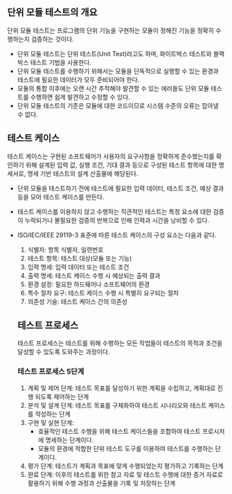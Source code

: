 ## 단위 모듈 테스트의 개요

단위 모듈 테스트는 프로그램의 단위 기능을 구현하는 모듈이 정해진 기능을 정확히 수행하는지 검증하는 것이다.

- 단위 모듈 테스트는 단위 테스트(Unit Test)라고도 하며, 화이트박스 테스트와 블랙박스 테스트 기법을 사용한다.
- 단위 모듈 테스트를 수행하기 위해서는 모듈을 단독적으로 실행할 수 있는 환경과 테스트에 필요한 데이터가 모두 준비되어야 한다.
- 모듈의 통합 이후에는 오랜 시간 추적해야 발견할 수 있는 에러들도 단위 모듈 테스트를 수행하면 쉽게 발견하고 수정할 수 있다.
- 단위 모듈 테스트의 기준은 모듈에 대한 코드이므로 시스템 수준의 오류는 잡아낼 수 없다.

## 테스트 케이스

테스트 케이스는 구현된 소프트웨어가 사용자의 요구사항을 정확하게 준수했는지를 확인하기 위해 설계된 입력 값, 실행 조건, 기대 결과 등으로 구성된 테스트 항목에 대한 명세서로, 명세 기반 테스트의 설계 산출물에 해당된다.

- 단위 모듈을 테스트하기 전에 테스트에 필요한 입력 데이터, 테스트 조건, 예상 결과 등을 모아 테스트 케이스를 만든다.
- 테스트 케이스를 이용하지 않고 수행하는 직관적인 테스트는 특정 요소에 대한 검증이 누락되거나 불필요한 검증의 반복으로 인해 인력과 시간을 낭비할 수 있다.
- ISO/IEC/IEEE 29119-3 표준에 따른 테스트 케이스의 구성 요소는 다음과 같다.
  1. 식별자: 항목 식별자, 일련번호
  2. 테스트 항목: 테스트 대상(모듈 또는 기능)
  3. 입력 명세: 입력 데이터 또는 테스트 조건
  4. 출력 명세: 테스트 케이스 수행 시 예상되는 출력 결과
  5. 환경 설정: 필요한 하드웨어나 소프트웨어의 환경
  6. 특수 절차 요구: 테스트 케이스 수행 시 특별히 요구되는 절차
  7. 의존성 기술: 테스트 케이스 간의 의존성
 
  ## 테스트 프로세스

  테스트 프로세스는 테스트를 위해 수행하는 모든 작업들이 테스트의 목적과 조건을 달성할 수 있도록 도와주는 과정이다.

  ### 테스트 프로세스 5단계

  1. 계획 및 제어 단계: 테스트 목표를 달성하기 위한 계획을 수립하고, 계획대로 진행 되도록 제어하는 단계
  2. 분석 및 설계 단계: 테스트 목표를 구체화하여 테스트 시나리오와 테스트 케이스를 작성하는 단계
  3. 구현 및 실현 단계:
     - 효율적인 테스트 수행을 위해 테스트 케이스들을 조합하여 테스트 프로시저에 명세하는 단계이다.
     - 모듈의 환경에 적합한 단위 테스트 도구를 이용하여 테스트를 수행하는 단계이다.
  4. 평가 단계: 테스트가 계획과 목표에 맞게 수행되었는지 평가하고 기록하는 단계
  5. 완료 단계: 이후의 테스트를 위한 참고 자료 및 테스트 수행에 대한 증거 자료로 활용하기 위해 수행 과정과 산출물을 기록 및 저장하는 단계
     
